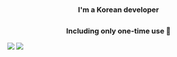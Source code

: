 

<h3 align="center"> I'm a Korean developer </h3>

<h2 align="center"> <Tech Stack> </h3>

  <h3 align="center"> Including only one-time use 🌱 </h3>
  
<p align="center">
  
  ![](https://img.shields.io/badge/Python-3766AB?style=flat-square&logo=Python&logoColor=white)
  <a href="mailto:choiys1995@gmail.com" target="_blank"><img src="https://img.shields.io/badge/Gmail-d14836?style=flat-square&logo=Gmail&logoColor=white"/></a>

  

</p>
<!--
**choiys1995/choiys1995** is a ✨ _special_ ✨ repository because its `README.md` (this file) appears on your GitHub profile.

Here are some ideas to get you started:

- 🔭 I’m currently working on ...
- 🌱 I’m currently learning ...
- 👯 I’m looking to collaborate on ...
- 🤔 I’m looking for help with ...
- 💬 Ask me about ...
- 📫 How to reach me: ...
- 😄 Pronouns: ...
- ⚡ Fun fact: ...
-->
